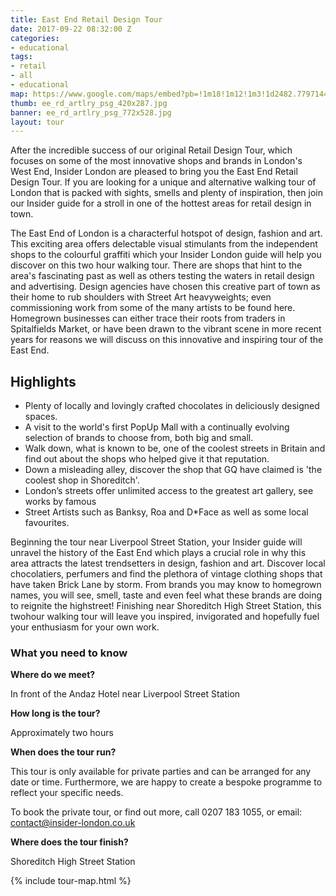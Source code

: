 ```yaml
---
title: East End Retail Design Tour
date: 2017-09-22 08:32:00 Z
categories:
- educational
tags:
- retail
- all
- educational
map: https://www.google.com/maps/embed?pb=!1m18!1m12!1m3!1d2482.779714424598!2d-0.0832369841719233!3d51.51725727963678!2m3!1f0!2f0!3f0!3m2!1i1024!2i768!4f13.1!3m3!1m2!1s0x48761cb289478319%3A0x419c4e2d44fdcfbe!2sAndaz+London+Liverpool+Street!5e0!3m2!1sde!2suk!4v1506070097013
thumb: ee_rd_artlry_psg_420x287.jpg
banner: ee_rd_artlry_psg_772x528.jpg
layout: tour
---
```


After the incredible success of our original Retail Design Tour, which focuses on some of the most innovative shops and brands in London's West End, Insider London are pleased to bring you the East End Retail Design Tour. If you are looking for a unique and alternative walking tour of London that is packed with sights, smells and plenty of inspiration, then join our Insider guide for a stroll in one of the hottest areas for retail design in town.

The East End of London is a characterful hotspot of design, fashion and art. This exciting area offers delectable visual stimulants from the independent shops to the colourful graffiti which your Insider London guide will help you discover on this two hour walking tour. There are shops that hint to the area's fascinating past as well as others testing the waters in retail design and advertising. Design agencies have chosen this creative part of town as their home to rub shoulders with Street Art heavyweights; even commissioning work from some of the many artists to be found here. Homegrown businesses can either trace their roots from traders in Spitalfields Market, or have been drawn to the vibrant scene in more recent years for reasons we will discuss on this innovative and inspiring tour of the East End.

## Highlights
* Plenty of locally and lovingly crafted chocolates in deliciously designed spaces.
* A visit to the world's first PopUp Mall with a continually evolving selection of brands to choose from, both big and small.
* Walk down, what is known to be, one of the coolest streets in Britain and find out about the shops who helped give it that reputation.
* Down a misleading alley, discover the shop that GQ have claimed is 'the coolest shop in Shoreditch'.
* London’s streets offer unlimited access to the greatest art gallery, see works by famous
* Street Artists such as Banksy, Roa and D*Face as well as some local favourites.

Beginning the tour near Liverpool Street Station, your Insider guide will unravel the history of the East End which plays a crucial role in why this area attracts the latest trendsetters in design, fashion and art. Discover local chocolatiers, perfumers and find the plethora of vintage clothing shops that have taken Brick Lane by storm. From brands you may know to homegrown names, you will see, smell, taste and even feel what these brands are doing to reignite the highstreet! Finishing near Shoreditch High Street Station, this twohour walking tour will leave you inspired, invigorated and hopefully fuel your enthusiasm for your own work.

### What you need to know

**Where do we meet?**

In front of the Andaz Hotel near Liverpool Street Station

**How long is the tour?**

Approximately two hours

**When does the tour run?**

This tour is only available for private parties and can be arranged for any date or time. Furthermore, we are happy to create a bespoke programme to reflect your specific needs.

To book the private tour, or find out more, call 0207 183 1055, or email: <a href="mailto:contact@insider-london.co.uk">contact@insider-london.co.uk</a>

**Where does the tour finish?**

Shoreditch High Street Station

{% include tour-map.html %}